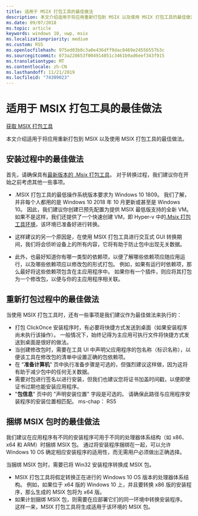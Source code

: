 ```yaml
---
title: 适用于 MSIX 打包工具的最佳做法
description: 本文介绍适用于将应用重新打包到 MSIX 以及使用 MSIX 打包工具的最佳做法。
ms.date: 09/07/2018
ms.topic: article
keywords: windows 10, uwp, msix
ms.localizationpriority: medium
ms.custom: RS5
ms.openlocfilehash: 975ed03b8c3a0e436dff9dac8469e24556557b3c
ms.sourcegitcommit: 073a228653f004914851c3461b9ad6eef343f915
ms.translationtype: MT
ms.contentlocale: zh-CN
ms.lasthandoff: 11/21/2019
ms.locfileid: "74309023"
---
```

# <a name="best-practices-for-the-msix-packaging-tool"></a>适用于 MSIX 打包工具的最佳做法

<div class="nextstepaction"><p><a class="x-hidden-focus" href="https://www.microsoft.com/en-us/p/msix-packaging-tool/9n5lw3jbcxkf" data-linktype="external">获取 MSIX 打包工具</a></p></div>

本文介绍适用于将应用重新打包到 MSIX 以及使用 MSIX 打包工具的最佳做法。

## <a name="best-practices-during-setup"></a>安装过程中的最佳做法
 
首先，请确保具有[最新版本的 .Msix 打包工具](https://docs.microsoft.com/en-us/windows/msix/packaging-tool/mpt-overview#latest-public-version---1201910180)。 对于转换过程，我们建议你在开始之前考虑其他一些事项。 

- .MSIX 打包工具的最低操作系统版本要求为 Windows 10 1809。 我们了解，并非每个人都用的是 Windows 10 2018 年 10 月更新或甚至是 Windows 10。 因此，我们建议你创建已预先配置为提供 MSIX 最低版支持的全新 VM。 如果不是这样，我们还提供了一个快速创建 VM，即 Hyper-v 中的[.Msix 打包工具环境](https://docs.microsoft.com/en-us/windows/msix/packaging-tool/quick-create-vm)，该环境已准备好进行转换。 

- 这样建议的另一个原因是，在使用 MSIX 打包工具进行交互式 GUI 转换期间，我们将会侦听设备上的所有内容，它将有助于防止包中出现无关数据。 

- 此外，也最好知道你有哪一类型的依赖项，以便了解哪些依赖项应随应用运行，以及哪些依赖项应以修改包的形式打包。 例如，如果有运行时依赖项，那么最好将这些依赖项包含在主应用程序中。 如果你有一个插件，则应将其打包为一个修改包，以便与你的主应用程序相关联。 


## <a name="best-practices-during-repackaging"></a>重新打包过程中的最佳做法 
当使用 MSIX 打包工具时，还有一些事项是我们建议作为最佳做法来执行的：
- 打包 ClickOnce 安装程序时，有必要将快捷方式发送到桌面（如果安装程序尚未执行该操作）。 一般情况下，始终记得为主应用可执行文件将快捷方式发送到桌面是很好的做法。
- 当创建修改包时，需要在工具 UI 中声明父应用程序的包名称（标识名称），以便该工具在修改包的清单中设置正确的包依赖项。
- 在 "**准备计算机**" 页中执行准备步骤是可选的，但强烈建议这样做，因为这将有助于减少包中的任何无关数据。 
- 需要对包进行签名以进行安装，但我们也建议您将证书加盖时间戳，以便即使证书过期也能安装应用程序。 
- "**包信息**" 页中的 "声明安装位置" 字段是可选的。 请确保此路径与应用程序安装程序的安装位置相匹配。
ms-chap： RS5


## <a name="best-practices-while-bundling-msix-packages"></a>捆绑 MSIX 包时的最佳做法

我们建议在应用程序有不同的安装程序可用于不同的处理器体系结构（如 x86、x64 和 ARM）时捆绑 MSIX 包。 通过将安装程序捆绑在一起，可以允许 Windows 10 OS 确定相应安装程序的适用性，而无需用户必须做出正确选择。 

当捆绑 MSIX 包时，需要已将 Win32 安装程序转换成 MSIX 包。 

- MSIX 打包工具将假定转换正在进行的 Windows 10 OS 版本的处理器体系结构。 例如，如果位于 x64 版的 Windows 10 上，并且要转换 x86 版的安装程序，那么生成的 MSIX 包将为 x64 版。 
- 如果计划捆绑 MSIX 包，则需要在应部署它们的同一环境中转换安装程序。 这样一来，MSIX 打包工具将生成适用于该环境的 MSIX 包。 



